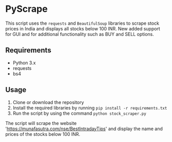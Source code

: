 # PyScrape

This script uses the `requests` and `BeautifulSoup` libraries to scrape stock prices in India and displays all stocks below 100 INR. New added support for GUI and for additional functionality such as BUY and SELL options.

## Requirements

- Python 3.x
- requests
- bs4

## Usage

1. Clone or download the repository
2. Install the required libraries by running `pip install -r requirements.txt`
3. Run the script by using the command `python stock_scraper.py`

The script will scrape the website 'https://munafasutra.com/nse/BestIntradayTips' and display the name and prices of the stocks below 100 INR.
